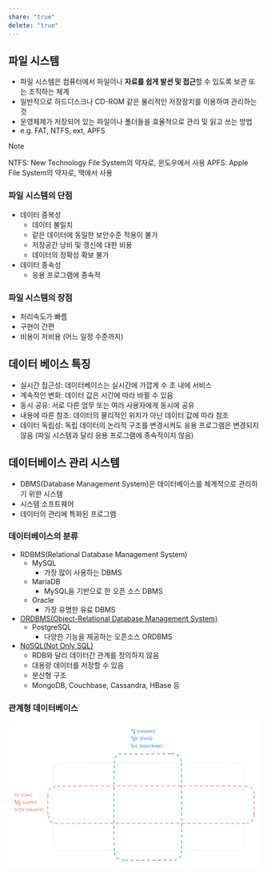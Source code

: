 ```yaml
---
share: "true"
delete: "true"
---
```


## 파일 시스템

- 파일 시스템은 컴퓨터에서 파일이나 **자료를 쉽게 발션 및 접근**할 수 있도록 보관 또는 조직하는 체계
- 일반적으로 하드디스크나 CD-ROM 같은 물리적인 저장장치를 이용하여 관리하는 것
- 운영체제가 저장되어 있는 파일이나 폴더들을 효율적으로 관리 및 읽고 쓰는 방법
- e.g. FAT, NTFS, ext, APFS

>[!NOTE]
>NTFS: New Technology File System의 약자로, 윈도우에서 사용
>APFS: Apple File System의 약자로, 맥에서 사용

### 파일 시스템의 단점

- 데이터 중복성
	- 데이터 불일치
	- 같은 데이터에 동일한 보안수준 적용이 불가
	- 저장공간 낭비 및 갱신에 대한 비용
	- 데이터의 정확성 확보 불가
- 데이터 종속성
	- 응용 프로그램에 종속적

### 파일 시스템의 장점

- 처리속도가 빠름
- 구현이 간편
- 비용이 저비용 (어느 일정 수준까지)

## 데이터 베이스 특징

- 실시간 접근성: 데이터베이스는 실시간에 가깝게 수 초 내에 서비스
- 계속적인 변화: 데이터 값은 시간에 따라 바뀔 수 있음
- 동시 공유: 서로 다른 업무 또는 여러 사용자에게 동시에 공유
- 내용에 따른 참조: 데이터의 물리적인 위치가 아닌 데이터 값에 따라 참조
- 데이터 독립성: 독립 데이터의 논리적 구조를 변경시켜도 응용 프로그램은 변경되지 않음 (파일 시스템과 달리 응용 프로그램에 종속적이지 않음)

## 데이터베이스 관리 시스템

- DBMS(Database Management System)은 데이터베이스를 체계적으로 관리하기 위한 시스템
- 시스템 소프트웨어
- 데이터의 관리에 특화된 프로그램

### 데이터베이스의 분류

- RDBMS(Relational Database Management System)
	- MySQL
		- 가장 많이 사용하는 DBMS
	- MariaDB
		- MySQL을 기반으로 한 오픈 소스 DBMS
	- Oracle
		- 가장 유명한 유료 DBMS
- [ORDBMS(Object-Relational Database Management System)](http://ko.wikipedia.org/wiki/%EA%B0%9D%EC%B2%B4_%EA%B4%80%EA%B3%84_%EB%8D%B0%EC%9D%B4%ED%84%B0%EB%B2%A0%EC%9D%B4%EC%8A%A4)
	- PostgreSQL
		- 다양한 기능을 제공하는 오픈소스 ORDBMS
- [NoSQL(Not Only SQL)](http://ko.wikipedia.org/wiki/NoSQL)
	- RDB와 달리 데이터간 관계를 정의하지 않음
	- 대용량 데이터를 저장할 수 있음
	- 분산형 구조
	- MongoDB, Couchbase, Cassandra, HBase 등

### 관계형 데이터베이스

![Pasted image 20231016180819.png](./imgs/Pasted%20image%2020231016180819.png)
